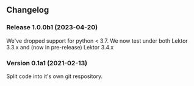 ## Changelog

### Release 1.0.0b1 (2023-04-20)

We've dropped support for python < 3.7.
We now test under both Lektor 3.3.x and (now in pre-release) Lektor 3.4.x

### Version 0.1a1 (2021-02-13)

Split code into it's own git respository.
